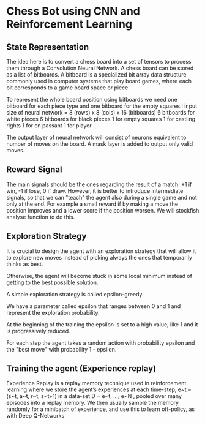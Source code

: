 # Chess Bot using CNN and Reinforcement Learning


## State Representation
The idea here is to convert a chess board into a set of tensors to process them through a Convolution Neural Network. A chess
board can be stored as a list of bitboards. A bitboard is a specialized bit array data structure commonly used in computer
systems that play board games, where each bit corresponds to a game board space or piece.

To represent the whole board position using bitboards we need one bitboard for each piece type and one bitboard for the 
empty squares.I 
input size of neural network = 8 (rows) x 8 (cols) x 16 (bitboards)
6 bitboards for white pieces
6 bitboards for black pieces
1 for empty squares
1 for castling rights
1 for en passant
1 for player

The output layer of neural network will consist of neurons equivalent to number of moves on the board. A mask layer is added
to output only valid moves.

## Reward Signal
The main signals should be the ones regarding the result of a match: +1 if win, -1 if lose, 0 if draw.
However, it is better to introduce intermediate signals, so that we can "teach" the agent also during a 
single game and not only at the end.
For example a small reward if by making a move the position improves and a lower score if the position worsen.
We will stockfish analyse function to do this.

## Exploration Strategy
It is crucial to design the agent with an exploration strategy that will allow it to explore new moves instead of picking always the ones that temporarily thinks as best.

Otherwise, the agent will become stuck in some local minimum instead of getting to the best possible solution.

A simple exploration strategy is called epsilon-greedy.

We have a parameter called epsilon that ranges between 0 and 1 and represent the exploration probability.

At the beginning of the training the epsilon is set to a high value, like 1 and it is progressively reduced.

For each step the agent takes a random action with probability epsilon and the "best move" with probability 1 - epsilon.

## Training the agent (Experience replay)

Experience Replay is a replay memory technique used in reinforcement learning where we store
the agent’s experiences at each time-step, e~t = (s~t, a~t, r~t, s~t+1)  in a data-set D = e~t, ..., e~N  , pooled over many episodes into a replay memory.
We then usually sample the memory randomly for a minibatch of experience, and use this to learn off-policy, as
with Deep Q-Networks
